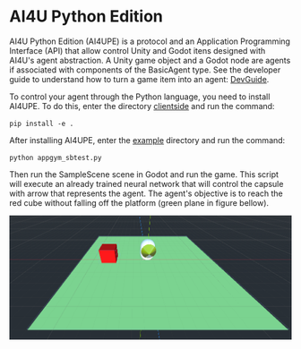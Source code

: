 # AI4U Python Edition

AI4U Python Edition (AI4UPE) is a protocol and an Application Programming Interface (API) that allow control Unity and Godot itens designed with AI4U's agent abstraction. A Unity game object and a Godot node are agents if associated with components of the BasicAgent type. See the developer guide to understand how to turn a game item into an agent: [DevGuide](/doc/).

To control your agent through the Python language, you need to install AI4UPE. To do this, enter the directory [clientside](/clientside/ai4u) and run the command:

    pip install -e .

After installing AI4UPE, enter the [example](/examples/clientsidenewapi/scene_samplescene) directory and run the command:

    python appgym_sbtest.py

Then run the SampleScene scene in Godot and run the game. This script will execute an already trained neural network that will control the capsule with arrow that represents the agent. The agent's objective is to reach the red cube without falling off the platform (green plane in figure bellow).

![IMAGEM](/clientside/doc/img/ai4uge_samplescene.png)
